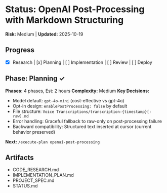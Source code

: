 # Status: OpenAI Post-Processing with Markdown Structuring

**Risk:** Medium | **Updated:** 2025-10-19

## Progress
- [x] Research | [x] Planning | [ ] Implementation | [ ] Review | [ ] Deploy

## Phase: Planning ✓

**Phases:** 4 phases, Est: 2 hours
**Complexity:** Medium
**Key Decisions:**
- Model default: `gpt-4o-mini` (cost-effective vs gpt-4o)
- Opt-in design: `enablePostProcessing: false` by default
- File structure: `Voice Transcriptions/transcription-{timestamp}[-raw].md`
- Error handling: Graceful fallback to raw-only on post-processing failure
- Backward compatibility: Structured text inserted at cursor (current behavior preserved)

**Next:** `/execute-plan openai-post-processing`

## Artifacts
- CODE_RESEARCH.md
- IMPLEMENTATION_PLAN.md
- PROJECT_SPEC.md
- STATUS.md
